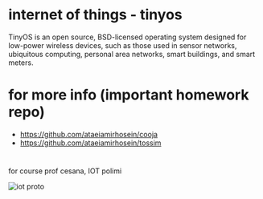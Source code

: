 # internet of things - tinyos  

TinyOS is an open source, BSD-licensed operating system designed for low-power wireless devices, such as those used in sensor networks, ubiquitous computing, personal area networks, smart buildings, and smart meters.  

# for more info (important homework repo)  

- https://github.com/ataeiamirhosein/cooja  
- https://github.com/ataeiamirhosein/tossim  

#
for course prof cesana, IOT polimi  

![iot proto](https://www.iotco.net/proto.jpg)
